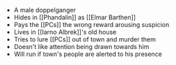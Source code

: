 - A male doppelganger
- Hides in [[Phandalin]] as [[Elmar Barthen]]
- Pays the [[PCs]] the wrong reward arousing suspicion
- Lives in [[Iarno Albrek]]'s old house
- Tries to lure [[PCs]] out of town and murder them 
- Doesn't like attention being drawn towards him
- Will run if town's people are alerted to his presence